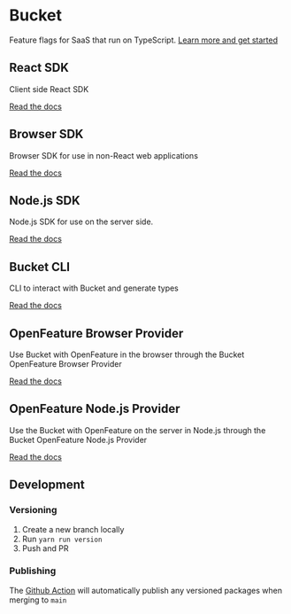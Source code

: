 # Bucket

Feature flags for SaaS that run on TypeScript. [Learn more and get started](https://bucket.co/)

## React SDK

Client side React SDK

[Read the docs](packages/react-sdk/README.md)

## Browser SDK

Browser SDK for use in non-React web applications

[Read the docs](packages/browser-sdk/README.md)

## Node.js SDK

Node.js SDK for use on the server side.

[Read the docs](packages/node-sdk/README.md)

## Bucket CLI

CLI to interact with Bucket and generate types

[Read the docs](packages/cli/README.md)

## OpenFeature Browser Provider

Use Bucket with OpenFeature in the browser through the Bucket OpenFeature Browser Provider

[Read the docs](packages/openfeature-browser-provider/README.md)

## OpenFeature Node.js Provider

Use the Bucket with OpenFeature on the server in Node.js through the Bucket OpenFeature Node.js Provider

[Read the docs](packages/openfeature-node-provider/README.md)

## Development

### Versioning

1. Create a new branch locally
2. Run `yarn run version`
3. Push and PR

### Publishing

The [Github Action](.github/workflows/publish.yml) will automatically publish any versioned packages when merging to `main`
